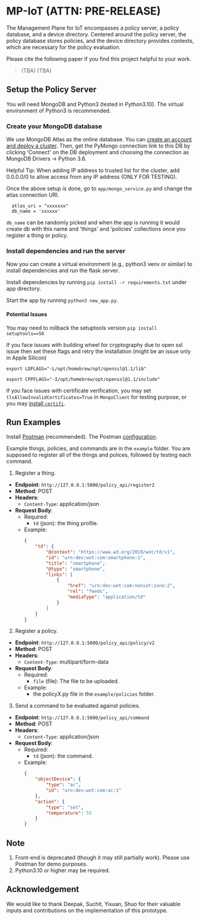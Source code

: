 # MP-IoT (ATTN: PRE-RELEASE)

The Management Plane for IoT encompasses a policy server, a policy database, and a device directory. Centered around the policy server, the policy database stores policies, and the device directory provides contexts, which are necessary for the policy evaluation.

Please cite the following paper if you find this project helpful to your work.

> (TBA) (TBA)

## Setup the Policy Server
You will need MongoDB and Python3 (tested in Python3.10). The virtual environment of Python3 is recommended. 

### Create your MongoDB database

We use MongoDB Atlas as the online database. You can [create an account and deploy a cluster](https://www.mongodb.com/docs/atlas/getting-started/). Then, get the PyMongo connection link to this DB by clicking 'Connect' on the DB deployment and choosing the connection as MongoDB Drivers -> Python 3.6.

Helpful Tip: When adding IP address to trusted list for the cluster, add 0.0.0.0/0 to allow access from any IP address (ONLY FOR TESTING). 

Once the above setup is done, go to `app/mongo_service.py` and change the atlas connection URI.

      atlas_uri = "xxxxxxx"
      db_name = 'xxxxxx'

`db_name` can be randomly picked and when the app is running it would create db with this name and 'things' and 'policies' collections once you register a thing or policy.

### Install dependencies and run the server
Now you can create a virtual environment (e.g., python3 venv or similar) to install dependencies and run the flask server.

Install dependencies by running `pip install -r requirements.txt` under app directory.

Start the app by running `python3 new_app.py`.

#### Potential Issues
You may need to rollback the setuptools version `pip install setuptools==58`

If you face issues with building wheel for cryptography due to open ssl issue then set these flags and retry the installation (might be an issue only in Apple Silicon)

  `export LDFLAGS="-L/opt/homebrew/opt/openssl@1.1/lib"`

  `export CPPFLAGS="-I/opt/homebrew/opt/openssl@1.1/include"`


If you face issues with certificate verification, you may set `tlsAllowInvalidCertificates=True` in `MongoClient` for testing purpose, or you may [install `certifi`](https://stackoverflow.com/questions/68123923/pymongo-ssl-certificate-verify-failed-certificate-verify-failed-unable-to-ge).

## Run Examples
Install [Postman](https://www.postman.com/downloads/) (recommended). The Postman [configuration](https://www.postman.com/red-zodiac-323402/workspace/policy-server-api/collection/14424610-a5cbcbd4-e3e4-4e0c-8e03-4262c53f3a56?action=share&creator=14424610).

Example things, policies, and commands are in the `example` folder. You are supposed to register all of the things and polices, followed by testing each command.

1. Register a thing. 
- **Endpoint**: `http://127.0.0.1:5000/policy_api/register2`
- **Method**: POST
- **Headers**:
  - `Content-Type`: application/json
- **Request Body**:
  - Required:
    - `td` (json): the thing profile.
  - Example:
    ```json
    {
        "td": {
            "@context": "https://www.w3.org/2019/wot/td/v1",
            "id": "urn:dev:wot:com:smartphone:1",
            "title": "smartphone",
            "@type": "smartphone",
            "links": [
                {
                    "href": "urn:dev:wot:com:noniot:zone:2",
                    "rel": "feeds",
                    "mediaType": "application/td"
                }
            ]
        }
    }
    ```

2. Register a policy. 
- **Endpoint**: `http://127.0.0.1:5000/policy_api/policy/v2`
- **Method**: POST
- **Headers**:
  - `Content-Type`: multipart/form-data
- **Request Body**:
  - Required:
    - `file` (file): The file to be uploaded.
  - Example:
    - the policyX.py file in the `example/policies` folder.

3. Send a command to be evaluated against policies.
- **Endpoint**: `http://127.0.0.1:5000/policy_api/command`
- **Method**: POST
- **Headers**:
  - `Content-Type`: application/json
- **Request Body**:
  - Required:
    - `td` (json): the command.
  - Example:
    ```json
    {
        "objectDevice": {
            "type": "ac",
            "id": "urn:dev:wot:com:ac:1"
        },
        "action": {
            "type": "set",
            "temperature": 55
        }
    }
    ```
    
## Note

1. Front-end is deprecated (though it may still partially work). Please use Postman for demo purposes. 
2. Python3.10 or higher may be required. 

## Acknowledgement
We would like to thank Deepak, Suchit, Yixuan, Shuo for their valuable inputs and contributions on the implementation of this prototype.